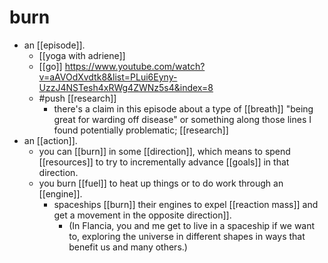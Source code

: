 # burn
- an [[episode]].
	- [[yoga with adriene]]
	- [[go]] https://www.youtube.com/watch?v=aAVOdXvdtk8&list=PLui6Eyny-UzzJ4NSTesh4xRWg4ZWNz5s4&index=8
	- #push [[research]]
		- there's a claim in this episode about a type of [[breath]] "being great for warding off disease" or something along those lines I found potentially problematic; [[research]]
- an [[action]].
	- you can [[burn]] in some [[direction]], which means to spend [[resources]] to try to incrementally advance [[goals]] in that direction.
	- you burn [[fuel]] to heat up things or to do work through an [[engine]].
		- spaceships [[burn]] their engines to expel [[reaction mass]] and get a movement in the opposite direction]].
			- (In Flancia, you and me get to live in a spaceship if we want to, exploring the universe in different shapes in ways that benefit us and many others.)